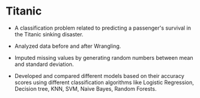 # Titanic

- A classification problem related to predicting a passenger's survival in the Titanic sinking disaster.

- Analyzed data before and after Wrangling.

- Imputed missing values by generating random numbers between mean and standard deviation.

- Developed and compared different models based on their accuracy scores using different classification algorithms like Logistic Regression, Decision tree, KNN, SVM, Naive Bayes, Random Forests.
